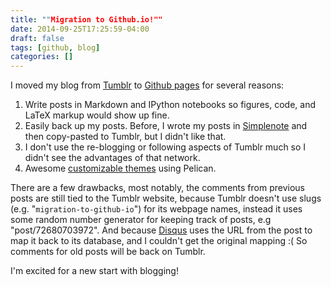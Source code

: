 ```yaml
---
title: ""Migration to Github.io!""
date: 2014-09-25T17:25:59-04:00
draft: false
tags: [github, blog]
categories: []
---
```



I moved my blog from [Tumblr](http://www.tumblr.com/) to [Github pages](https://pages.github.com/) for several reasons:

1. Write posts in Markdown and IPython notebooks so figures, code, and LaTeX markup would show up fine.
2. Easily back up my posts. Before, I wrote my posts in [Simplenote](http://simplenote.com/) and then copy-pasted to Tumblr, but I didn't like that.
3. I don't use the re-blogging or following aspects of Tumblr much so I didn't see the advantages of that network.
4. Awesome [customizable themes](http://www.pelicanthemes.com/) using Pelican.

There are a few drawbacks, most notably, the comments from previous posts are still tied to the Tumblr website, because Tumblr doesn't use slugs (e.g. "`migration-to-github-io`") for its webpage names, instead it uses some random number generator for keeping track of posts, e.g "post/72680703972". And because [Disqus](https://disqus.com/) uses the URL from the post to map it back to its database, and I couldn't get the original mapping :( So comments for old posts will be back on Tumblr.

I'm excited for a new start with blogging!